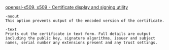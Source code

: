 [openssl-x509, x509 - Certificate display and signing utility](https://www.openssl.org/docs/manmaster/man1/x509.html)

    -noout
    This option prevents output of the encoded version of the certificate.
    
    -text
    Prints out the certificate in text form. Full details are output including the public key, signature algorithms, issuer and subject names, serial number any extensions present and any trust settings.